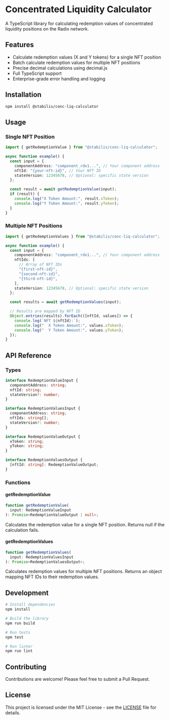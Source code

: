 # Concentrated Liquidity Calculator

A TypeScript library for calculating redemption values of concentrated liquidity positions on the Radix network.

## Features

- Calculate redemption values (X and Y tokens) for a single NFT position
- Batch calculate redemption values for multiple NFT positions
- Precise decimal calculations using decimal.js
- Full TypeScript support
- Enterprise-grade error handling and logging

## Installation

```bash
npm install @stabilis/conc-liq-calculator
```

## Usage

### Single NFT Position

```typescript
import { getRedemptionValue } from "@stabilis/conc-liq-calculator";

async function example() {
  const input = {
    componentAddress: "component_rdx1...", // Your component address
    nftId: "{your-nft-id}", // Your NFT ID
    stateVersion: 12345678, // Optional: specific state version
  };

  const result = await getRedemptionValue(input);
  if (result) {
    console.log("X Token Amount:", result.xToken);
    console.log("Y Token Amount:", result.yToken);
  }
}
```

### Multiple NFT Positions

```typescript
import { getRedemptionValues } from "@stabilis/conc-liq-calculator";

async function example() {
  const input = {
    componentAddress: "component_rdx1...", // Your component address
    nftIds: [
      // Array of NFT IDs
      "{first-nft-id}",
      "{second-nft-id}",
      "{third-nft-id}",
    ],
    stateVersion: 12345678, // Optional: specific state version
  };

  const results = await getRedemptionValues(input);

  // Results are mapped by NFT ID
  Object.entries(results).forEach(([nftId, values]) => {
    console.log(`NFT ${nftId}:`);
    console.log("  X Token Amount:", values.xToken);
    console.log("  Y Token Amount:", values.yToken);
  });
}
```

## API Reference

### Types

```typescript
interface RedemptionValueInput {
  componentAddress: string;
  nftId: string;
  stateVersion?: number;
}

interface RedemptionValuesInput {
  componentAddress: string;
  nftIds: string[];
  stateVersion?: number;
}

interface RedemptionValueOutput {
  xToken: string;
  yToken: string;
}

interface RedemptionValuesOutput {
  [nftId: string]: RedemptionValueOutput;
}
```

### Functions

#### getRedemptionValue

```typescript
function getRedemptionValue(
  input: RedemptionValueInput
): Promise<RedemptionValueOutput | null>;
```

Calculates the redemption value for a single NFT position. Returns null if the calculation fails.

#### getRedemptionValues

```typescript
function getRedemptionValues(
  input: RedemptionValuesInput
): Promise<RedemptionValuesOutput>;
```

Calculates redemption values for multiple NFT positions. Returns an object mapping NFT IDs to their redemption values.

## Development

```bash
# Install dependencies
npm install

# Build the library
npm run build

# Run tests
npm test

# Run linter
npm run lint
```

## Contributing

Contributions are welcome! Please feel free to submit a Pull Request.

## License

This project is licensed under the MIT License - see the [LICENSE](LICENSE) file for details.
